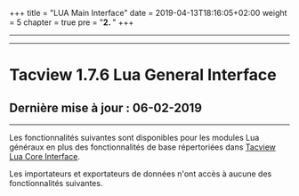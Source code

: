 +++
title = "LUA Main Interface"
date = 2019-04-13T18:16:05+02:00
weight = 5
chapter = true
pre = "<b>2. </b>"
+++

---

---

#	Tacview 1.7.6 Lua General Interface
##	Dernière mise à jour : 06-02-2019

---

Les fonctionnalités suivantes sont disponibles pour les modules Lua généraux en plus des fonctionnalités de base répertoriées dans [Tacview Lua Core Interface](/lua-core-interface/).

Les importateurs et exportateurs de données n'ont accès à aucune des fonctionnalités suivantes.
